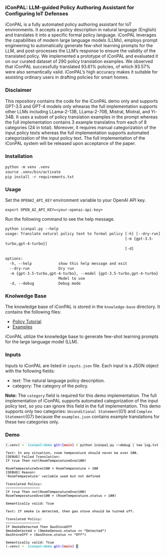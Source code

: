 ### iConPAL: LLM-guided Policy Authoring Assistant for Configuring IoT Defenses

iConPAL is a fully automated policy authoring assistant for IoT environments. It accepts a policy description in natural language (English) and translates it into a specific formal policy language. iConPAL leverages the capabilities of modern large language models (LLMs), employs prompt engineering to automatically generate few-shot learning prompts for the LLM, and post-processes the LLM’s response to ensure the validity of the translated policy. We implemented a prototype of iConPAL and evaluated it on our curated dataset of 290 policy translation examples. We observed that iConPAL successfully translated 93.61% policies, of which 93.57% were also semantically valid. iConPAL’s high accuracy makes it suitable for assisting ordinary users in drafting policies for smart homes.

### Disclaimer

This repository contains the code for the iConPAL demo only and supports GPT-3.5 and GPT-4 models only whearas the full implementation supports other LLMs including LLama-2-13B, LLama-2-70B, Mistral, Mixtral, and Yi-34B. It uses a subset of policy translation examples in the prompt whereas the full implementation contains 3 example translatins from each of 8 categories (24 in total). Moreover, it requires manual categorization of the input policy texts whereas the full implementation supports automated categorization of the input policy text. The full implementation of the iConPAL system will be released upon acceptance of the paper.

### Installation

```
python -m venv .venv
source .venv/bin/activate
pip install -r requirements.txt
```

### Usage
Set the `OPENAI_API_KEY` environment variable to your OpenAI API key.
```
export OPEN_AI_API_KEY=<your-openai-api-key>
```

Run the following command to see the help message.
```
python iconpal.py --help      
usage: Translate natural policy text to formal policy [-h] [--dry-run]
                                                      [-m {gpt-3.5-turbo,gpt-4-turbo}]
                                                      [-d]

options:
  -h, --help            show this help message and exit
  --dry-run             Dry run
  -m {gpt-3.5-turbo,gpt-4-turbo}, --model {gpt-3.5-turbo,gpt-4-turbo}
                        Model to use
  -d, --debug           Debug mode

```


### Knolwedge Base

The knowledge base of iConPAL is stored in the `knowledge-base` directory. It contains the following files:

- [Policy Tutorial](knowledge-base/tutorial.md)
- [Examples](knowledge-base/examples.json)

iConPAL utilize the knowledge base to generate few-shot learning prompts for the large language model (LLM).

### Inputs

Inputs to iConPAL are listed in `inputs.json` file. Each input is a JSON object with the following fields:
- text: The natural language policy description.
- category: The category of the policy.

**Note:** The `category` field is required for this demo implementation. The full implementation of iConPAL supports automated categorization of the input policy text, so you can ignore this field in the full implementation. This demo supports only two categories: `Unconditional Statement`(G1) and `Complex Statement`(G7) because the `examples.json` contains example translations for these two categories only.

### Demo

![Demo](demo/demo.png)
